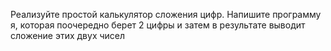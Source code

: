 Реализуйте простой калькулятор сложения цифр. Напишите программу я, которая поочередно берет 2 цифры и затем в результате выводит сложение этих двух чисел
